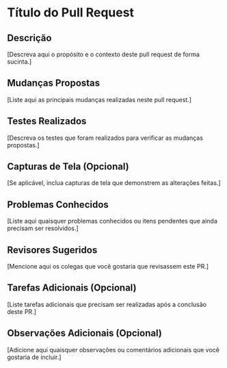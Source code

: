 # Título do Pull Request

## Descrição
[Descreva aqui o propósito e o contexto deste pull request de forma sucinta.]

## Mudanças Propostas
[Liste aqui as principais mudanças realizadas neste pull request.]

## Testes Realizados
[Descreva os testes que foram realizados para verificar as mudanças propostas.]

## Capturas de Tela (Opcional)
[Se aplicável, inclua capturas de tela que demonstrem as alterações feitas.]

## Problemas Conhecidos
[Liste aqui quaisquer problemas conhecidos ou itens pendentes que ainda precisam ser resolvidos.]

## Revisores Sugeridos
[Mencione aqui os colegas que você gostaria que revisassem este PR.]

## Tarefas Adicionais (Opcional)
[Liste tarefas adicionais que precisam ser realizadas após a conclusão deste PR.]

## Observações Adicionais (Opcional)
[Adicione aqui quaisquer observações ou comentários adicionais que você gostaria de incluir.]

